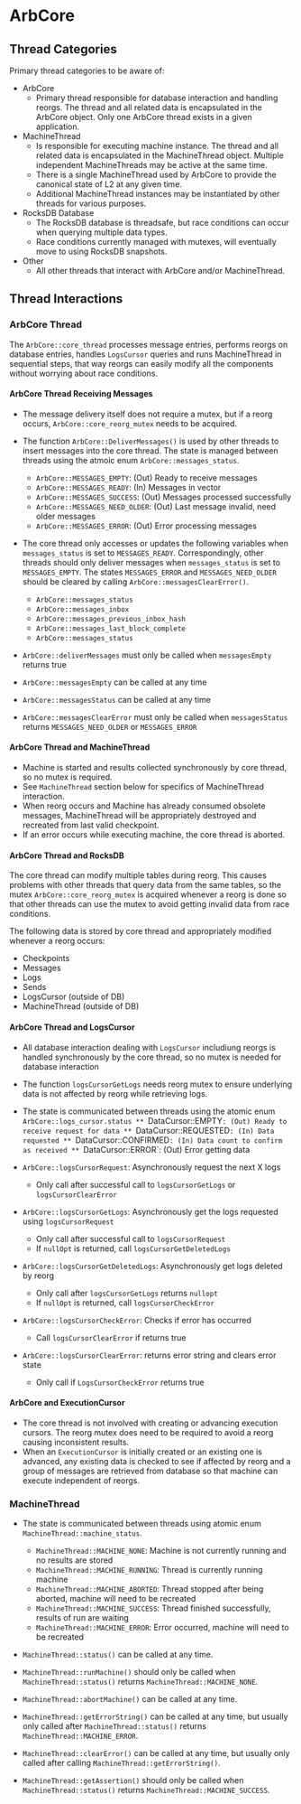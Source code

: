 # ArbCore

## Thread Categories

Primary thread categories to be aware of:

- ArbCore
  - Primary thread responsible for database interaction and handling reorgs. The thread and all related data is encapsulated in the ArbCore object. Only one ArbCore thread exists in a given application.
- MachineThread
  - Is responsible for executing machine instance. The thread and all related data is encapsulated in the MachineThread object. Multiple independent MachineThreads may be active at the same time.
  - There is a single MachineThread used by ArbCore to provide the canonical state of L2 at any given time.
  - Additional MachineThread instances may be instantiated by other threads for various purposes.
- RocksDB Database
  - The RocksDB database is threadsafe, but race conditions can occur when querying multiple data types.
  - Race conditions currently managed with mutexes, will eventually move to using RocksDB snapshots.
- Other
  - All other threads that interact with ArbCore and/or MachineThread.

## Thread Interactions

### ArbCore Thread

The `ArbCore::core_thread` processes message entries, performs reorgs on database entries, handles `LogsCursor` queries and runs MachineThread in sequential steps, that way reorgs can easily modify all the components without worrying about race conditions.

#### ArbCore Thread Receiving Messages

- The message delivery itself does not require a mutex, but if a reorg occurs, `ArbCore::core_reorg_mutex` needs to be acquired.
- The function `ArbCore::DeliverMessages()` is used by other threads to insert messages into the core thread. The state is managed between threads using the atmoic enum `ArbCore::messages_status`.

  - `ArbCore::MESSAGES_EMPTY`: (Out) Ready to receive messages
  - `ArbCore::MESSAGES_READY`: (In) Messages in vector
  - `ArbCore::MESSAGES_SUCCESS`: (Out) Messages processed successfully
  - `ArbCore::MESSAGES_NEED_OLDER`: (Out) Last message invalid, need older messages
  - `ArbCore::MESSAGES_ERROR`: (Out) Error processing messages

- The core thread only accesses or updates the following variables when `messages_status` is set to `MESSAGES_READY`. Correspondingly, other threads should only deliver messages when `messages_status` is set to `MESSAGES_EMPTY`. The states `MESSAGES_ERROR` and `MESSAGES_NEED_OLDER` should be cleared by calling `ArbCore::messagesClearError()`.

  - `ArbCore::messages_status`
  - `ArbCore::messages_inbox`
  - `ArbCore::messages_previous_inbox_hash`
  - `ArbCore::messages_last_block_complete`
  - `ArbCore::messages_status`

- `ArbCore::deliverMessages` must only be called when `messagesEmpty` returns true
- `ArbCore::messagesEmpty` can be called at any time
- `ArbCore::messagesStatus` can be called at any time
- `ArbCore::messagesClearError` must only be called when `messagesStatus` returns `MESSAGES_NEED_OLDER` or `MESSAGES_ERROR`

#### ArbCore Thread and MachineThread

- Machine is started and results collected synchronously by core thread, so no mutex is required.
- See `MachineThread` section below for specifics of MachineThread interaction.
- When reorg occurs and Machine has already consumed obsolete messages, MachineThread will be appropriately destroyed and recreated from last valid checkpoint.
- If an error occurs while executing machine, the core thread is aborted.

#### ArbCore Thread and RocksDB

The core thread can modify multiple tables during reorg. This causes problems with other threads that query data from the same tables, so the mutex `ArbCore::core_reorg_mutex` is acquired whenever a reorg is done so that other threads can use the mutex to avoid getting invalid data from race conditions.

The following data is stored by core thread and appropriately modified whenever a reorg occurs:

- Checkpoints
- Messages
- Logs
- Sends
- LogsCursor (outside of DB)
- MachineThread (outside of DB)

#### ArbCore Thread and LogsCursor

- All database interaction dealing with `LogsCursor` includiung reorgs is handled synchronously by the core thread, so no mutex is needed for database interaction
- The function `logsCursorGetLogs` needs reorg mutex to ensure underlying data is not affected by reorg while retrieving logs.
- The state is communicated between threads using the atomic enum `ArbCore::logs_cursor.status ** `DataCursor::EMPTY`: (Out) Ready to receive request for data ** `DataCursor::REQUESTED`: (In) Data requested ** `DataCursor::CONFIRMED`: (In) Data count to confirm as received ** `DataCursor::ERROR`: (Out) Error getting data

- `ArbCore::logsCursorRequest`: Asynchronously request the next X logs
  - Only call after successful call to `logsCursorGetLogs` or `logsCursorClearError`
- `ArbCore::logsCursorGetLogs`: Asynchronously get the logs requested using `logsCursorRequest`
  - Only call after successful call to `logsCursorRequest`
  - If `nullOpt` is returned, call `logsCursorGetDeletedLogs`
- `ArbCore::logsCursorGetDeletedLogs`: Asynchronously get logs deleted by reorg
  - Only call after `logsCursorGetLogs` returns `nullopt`
  - If `nullOpt` is returned, call `logsCursorCheckError`
- `ArbCore::logsCursorCheckError`: Checks if error has occurred
  - Call `logsCursorClearError` if returns true
- `ArbCore::logsCursorClearError`: returns error string and clears error state
  - Only call if `LogsCursorCheckError` returns true

#### ArbCore and ExecutionCursor

- The core thread is not involved with creating or advancing execution cursors. The reorg mutex does need to be required to avoid a reorg causing inconsistent results.
- When an `ExecutionCursor` is initially created or an existing one is advanced, any existing data is checked to see if affected by reorg and a group of messages are retrieved from database so that machine can execute independent of reorgs.

### MachineThread

- The state is communicated between threads using atomic enum `MachineThread::machine_status`.

  - `MachineThread::MACHINE_NONE`: Machine is not currently running and no results are stored
  - `MachineThread::MACHINE_RUNNING`: Thread is currently running machine
  - `MachineThread::MACHINE_ABORTED`: Thread stopped after being aborted, machine will need to be recreated
  - `MachineThread::MACHINE_SUCCESS`: Thread finished successfully, results of run are waiting
  - `MachineThread::MACHINE_ERROR`: Error occurred, machine will need to be recreated

- `MachineThread::status()` can be called at any time.
- `MachineThread::runMachine()` should only be called when `MachineThread::status()` returns `MachineThread::MACHINE_NONE`.
- `MachineThread::abortMachine()` can be called at any time.
- `MachineThread::getErrorString()` can be called at any time, but usually only called after `MachineThread::status()` returns `MachineThread::MACHINE_ERROR`.
- `MachineThread::clearError()` can be called at any time, but usually only called after calling `MachineThread::getErrorString()`.
- `MachineThread::getAssertion()` should only be called when `MachineThread::status()` returns `MachineThread::MACHINE_SUCCESS`.
